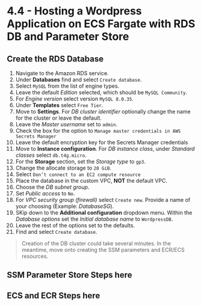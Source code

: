 # 4.4 - Hosting a Wordpress Application on ECS Fargate with RDS DB and Parameter Store

## Create the RDS Database

1. Navigate to the Amazon RDS service.
2. Under **Databases** find and select `Create database`.
3. Select `MySQL` from the list of engine types.
4. Leave the default _Edition_ selected, which should be `MySQL Community`.
5. For _Engine version_ select version `MySQL 8.0.35`.
5. Under **Templates** select `Free Tier`.
7. Move to **Settings**. For _DB cluster identifier_ optionally change the name for the cluster or leave the default.
7. Leave the _Master username_ set to `admin`.
8. Check the box for the option to `Manage master credentials in AWS Secrets Manager`
9. Leave the default encryption key for the Secrets Manager credentials
10. Move to **Instance configuration**. For _DB instance class_, under _Standard classes_ select `db.t4g.micro`.
11. For the **Storage** section, set the _Storage type_ to `gp3`.
12. Change the allocate storage to `20 GiB`.
13. Select `Don’t connect to an EC2 compute resource`
14. Place the database in the custom VPC, **NOT** the default VPC.
15. Choose the _DB subnet group_.
16. Set _Public access_ to `No`.
18. For _VPC security group (firewall)_ select `Create new`. Provide a name of your choosing (Example: _DatabaseSG_).
21. SKip down to the **Additional configuration** dropdown menu. Within the _Database options_ set the _Initial database name_ to `WordpressDB`.
21. Leave the rest of the options set to the defaults.
22. Find and select `Create database`.

> Creation of the DB cluster could take several minutes. In the meantime, move onto creating the SSM parameters and ECR/ECS resources.

## SSM Parameter Store Steps here

## ECS and ECR Steps here